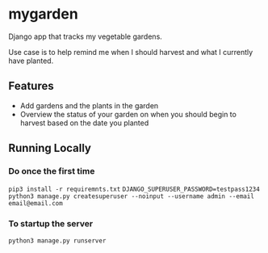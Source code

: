 # mygarden

Django app that tracks my vegetable gardens.  

Use case is to help remind me when I should harvest and what I currently have planted.

## Features

* Add gardens and the plants in the garden
* Overview the status of your garden on when you should begin to harvest based on the date you planted

## Running Locally

### Do once the first time
`pip3 install -r requiremnts.txt`
`DJANGO_SUPERUSER_PASSWORD=testpass1234 python3 manage.py createsuperuser --noinput --username admin --email email@email.com`

### To startup the server
`python3 manage.py runserver`
